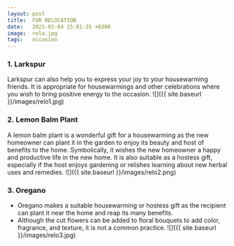 ```yaml
---
layout: post
title:  FOR RELOCATION
date:   2021-01-04 15:01:35 +0300
image:  relo.jpg
tags:   occasion
---
```

### 1. Larkspur
Larkspur can also help you to express your joy to your housewarming friends. It is appropriate for housewarmings and other celebrations where you wish to bring positive energy to the occasion.
![]({{ site.baseurl }}/images/relo1.jpg)
<br>

### 2. Lemon Balm Plant
A lemon balm plant is a wonderful gift for a housewarming as the new homeowner can plant it in the garden to enjoy its beauty and host of benefits to the home. Symbolically, it wishes the new homeowner a happy and productive life in the new home. It is also suitable as a hostess gift, especially if the host enjoys gardening or relishes learning about new herbal uses and remedies.
![]({{ site.baseurl }}/images/relo2.png)
<br>

### 3. Oregano
* Oregano makes a suitable housewarming or hostess gift as the recipient can plant it near the home and reap its many benefits.
* Although the cut flowers can be added to floral bouquets to add color, fragrance, and texture, it is not a common practice.
![]({{ site.baseurl }}/images/relo3.jpg)
<br>